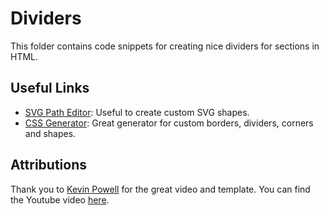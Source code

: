 # Dividers

This folder contains code snippets for creating nice dividers for sections in HTML.

## Useful Links

- [SVG Path Editor](https://yqnn.github.io/svg-path-editor/): Useful to create custom SVG shapes.
- [CSS Generator](https://css-generators.com/): Great generator for custom borders, dividers, corners and shapes.

## Attributions

Thank you to [Kevin Powell](https://github.com/kevin-powell/creative-section-shapes) for the great video and template. You can find the Youtube video [here](https://www.youtube.com/watch?v=hWGgw1K-i8Y).
